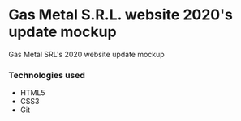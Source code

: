 # Gas Metal S.R.L. website 2020's update mockup

Gas Metal SRL's 2020 website update mockup

### Technologies used

- HTML5
- CSS3
- Git
